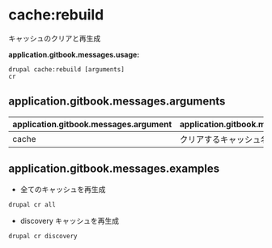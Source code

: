 # cache:rebuild
キャッシュのクリアと再生成

**application.gitbook.messages.usage:**
```
drupal cache:rebuild [arguments]
cr
```

## application.gitbook.messages.arguments
application.gitbook.messages.argument | application.gitbook.messages.details
---------|-------------
cache | クリアするキャッシュ名

## application.gitbook.messages.examples
* 全てのキャッシュを再生成
```
drupal cr all
```
* discovery キャッシュを再生成
```
drupal cr discovery
```
